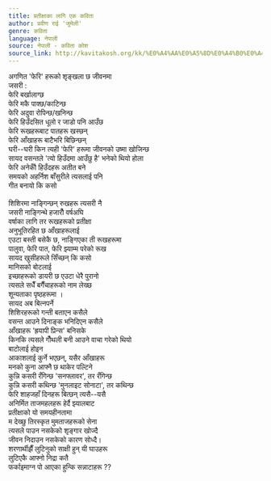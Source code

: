 ```yaml
---
title: प्रतीक्षाका लागि एक कविता
author: प्रवीण राई 'जुमेली'
genre: कविता
language: नेपाली
source: नेपाली - कविता कोश
source_link: http://kavitakosh.org/kk/%E0%A4%AA%E0%A5%8D%E0%A4%B0%E0%A4%B5%E0%A5%80%E0%A4%A3_%E0%A4%B0%E0%A4%BE%E0%A4%88_%27%E0%A4%9C%E0%A5%81%E0%A4%AE%E0%A5%87%E0%A4%B2%E0%A5%80%27
---
```


अगणित 'फेरि' हरूको शृङ्खला छ जीवनमा  
जसरी :  
फेरि बर्खालाग्छ  
फेरि मकै पाक्छ/काटिन्छ  
फेरि अदुवा रोपिन्छ/खनिन्छ  
फेरि हिउँदसित धूलो र जाडो पनि आउँछ  
फेरि रूखहरूबाट पातहरू खस्छन्  
फेरि आँखाहरू बाटैभरि बिछिन्छन्  
घरी--घरी किन त्यही 'फेरि' हरूमा जीवनको उष्मा खोजिन्छ  
सायद वसन्तले 'त्यो हिउँदमा आउँछु है' भनेको थियो होला  
फेरि अनेकौँ हिउँदहरू अतीत बने  
समयको अहर्निश बाँसुरीले त्यसलाई पनि  
गीत बनायो कि कसो  
   
शिशिरमा नाङ्गिन्छन् रुखहरू त्यसरी नै  
जसरी नाङ्गिन्थे हजारौँ वर्षअघि  
वर्षाका लागि तर रूखहरूको प्रतीक्षा  
अनुभूतिरहित छ आँखाहरूलाई  
एउटा बस्ती बसेकै छ, नाङ्गिएका ती रूखहरूमा  
पालुवा, फेरि पात, फेरि झ्याम्म परेको रूख  
सायद खुसीहरूले सिँच्छन् कि कसो  
मानिसको बोटलाई  
इच्छाहरूको डायरी छ एउटा धेरै पुरानो  
त्यसले सधैँ बगैँचाहरूको नाम लेख्छ  
शून्यताका पृष्ठहरूमा ।  
सायद अब बित्नपर्ने  
शिशिरहरूको गन्ती बताएन कसैले  
वसन्त आउने दिनाङ्क भनिदिएन कसैले  
आँखाहरू 'ह्रयापी प्रिन्स' बनिसके  
किनकि त्यसले गौँथली बनी आउने वाचा गरेको थियो  
बाटोलाई होइन  
आकाशलाई कुर्ने भएछन्, यसैर आँखाहरू  
मनको कुना आफ्नै छ थाकेर पल्टिने  
कुन्नि कसरी रँगिन्छ 'सनफ्लावर', तर रँगिन्छ  
कुन्नि कसरी कथिन्छ 'मुनलाइट सोनाटा', तर कथिन्छ  
फेरि शाहजहाँ दिनहरू बित्छन् त्यसै--यसै  
अनिर्मित ताजमहलहरू हेर्दै झ्यालबाट  
प्रतीक्षाको यो समयहीनतामा  
म देख्छु तिरस्कृत मुमताजहरूको सेना  
त्यसले पाउन नसकेको शृङ्गार खोज्दै  
जीवन निदाउन नसकेको कारण सोध्दै।  
शरणार्थीझैँ लुटिनुको साक्षी हुन् यी घाउहरू  
लुटिएकै आफ्नो निद्रा कतै  
फर्काइमाग्न पो आएका हुन्कि सन्नाटाहरू ??
